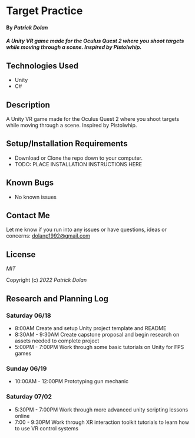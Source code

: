 # Target Practice

#### By _**Patrick Dolan**_

#### _A Unity VR game made for the Oculus Quest 2 where you shoot targets while moving through a scene. Inspired by Pistolwhip._

## Technologies Used

* Unity
* C#

## Description

A Unity VR game made for the Oculus Quest 2 where you shoot targets while moving through a scene. Inspired by Pistolwhip.

## Setup/Installation Requirements

* Download or Clone the repo down to your computer.
* TODO: PLACE INSTALLATION INSTRUCTIONS HERE


## Known Bugs

* No known issues

## Contact Me

Let me know if you run into any issues or have questions, ideas or concerns:
dolanp1992@gmail.com

## License

_MIT_

Copyright (c) _2022_ _Patrick Dolan_

## Research and Planning Log
### Saturday 06/18
* 8:00AM Create and setup Unity project template and README
* 8:30AM - 9:30AM Create capstone proposal and begin research on assets needed to complete project
* 5:00PM - 7:00PM Work through some basic tutorials on Unity for FPS games

### Sunday 06/19
* 10:00AM - 12:00PM Prototyping gun mechanic 

### Saturday 07/02
* 5:30PM - 7:00PM Work through more advanced unity scripting lessons online
* 7:00 - 9:30PM Work through XR interaction toolkit tutorials to learn how to use VR control systems